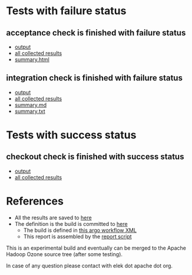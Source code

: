 # Tests with failure status

## acceptance check is finished with failure status

   * [output](https://raw.githubusercontent.com/elek/ozone-ci-03/master/pr/pr-hdds-2247-kdpm4/acceptance/output.log)
   * [all collected results](https://github.com/elek/ozone-ci-03/tree/master/pr/pr-hdds-2247-kdpm4/acceptance)
   * [summary.html](https://elek.github.io/ozone-ci-03/pr/pr-hdds-2247-kdpm4/acceptance/summary.html)


## integration check is finished with failure status

   * [output](https://raw.githubusercontent.com/elek/ozone-ci-03/master/pr/pr-hdds-2247-kdpm4/integration/output.log)
   * [all collected results](https://github.com/elek/ozone-ci-03/tree/master/pr/pr-hdds-2247-kdpm4/integration)
   * [summary.md](https://github.com/elek/ozone-ci-03/tree/master/pr/pr-hdds-2247-kdpm4/integration/summary.md)
   * [summary.txt](https://github.com/elek/ozone-ci-03/tree/master/pr/pr-hdds-2247-kdpm4/integration/summary.txt)



# Tests with success status

## checkout check is finished with success status

   * [output](https://raw.githubusercontent.com/elek/ozone-ci-03/master/pr/pr-hdds-2247-kdpm4/checkout/output.log)
   * [all collected results](https://github.com/elek/ozone-ci-03/tree/master/pr/pr-hdds-2247-kdpm4/checkout)




# References

 * All the results are saved to [here](https://github.com/elek/ozone-ci-03/tree/master/pr/pr-hdds-2247-kdpm4/)
 * The definition is the build is committed to [here](https://github.com/elek/argo-ozone)
    * The build is defined in [this argo workflow XML](https://github.com/elek/argo-ozone/blob/master/ozone-build.yaml)
    * This report is assembled by the [report script](https://github.com/elek/argo-ozone/blob/master/scripts/report.sh)

This is an experimental build and eventually can be merged to the Apache Hadoop Ozone source tree (after some testing).

In case of any question please contact with elek dot apache dot org.
